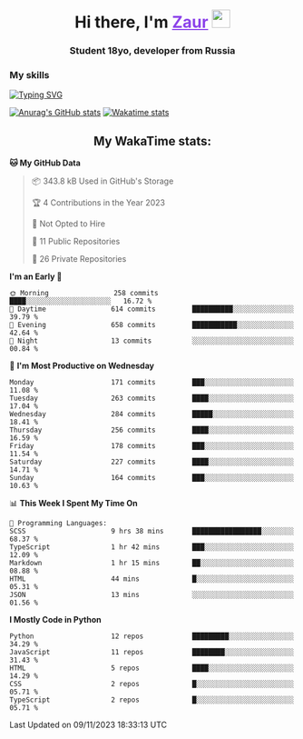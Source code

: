 <h1 align="center">
    Hi there, I'm 
    <a href="https://t.me/skyguy" target="_blank" style="color: #8C43EA">Zaur</a>
    <img src="https://github.com/blackcater/blackcater/raw/main/images/Hi.gif" height="32">
</h1>

<h3 align="center">
    Student 18yo, developer from Russia
</h3>  

### **My skills**
[![Typing SVG](https://readme-typing-svg.herokuapp.com?font=Oxanium&duration=3000&pause=1500&color=8C43EA&height=30&lines=Python:+FastAPI,+Flask,+Aiogram,+Telethon;SQL:+PostgreSQL,+SQLite;JavaScript/TypeScript:+React.js;HTML+(PUG),+CSS+(SCSS))](https://git.io/typing-svg)

[![Anurag's GitHub stats](https://github-readme-stats.vercel.app/api?username=mrskyguy&hide_title=true&count_private=true&show_icons=true&title_color=8C43EA&icon_color=BE57EA&bg_color=30,191919,341b56&text_color=B1B1B1&border_radius=10&hide_border=true)](https://github.com/anuraghazra/github-readme-stats)
[![Wakatime stats](https://github-readme-stats.vercel.app/api/wakatime?username=skyguy&hide_title=true&show_icons=true&title_color=8C43EA&icon_color=BE57EA&bg_color=30,191919,341b56&text_color=B1B1B1&border_radius=10&hide_border=true)](https://github.com/anuraghazra/github-readme-stats)


<h2 align="center"> My WakaTime stats: </h2>

<!--START_SECTION:waka-->
**🐱 My GitHub Data** 

> 📦 343.8 kB Used in GitHub's Storage 
 > 
> 🏆 4 Contributions in the Year 2023
 > 
> 🚫 Not Opted to Hire
 > 
> 📜 11 Public Repositories 
 > 
> 🔑 26 Private Repositories 
 > 
**I'm an Early 🐤** 

```text
🌞 Morning                258 commits         ████░░░░░░░░░░░░░░░░░░░░░   16.72 % 
🌆 Daytime                614 commits         ██████████░░░░░░░░░░░░░░░   39.79 % 
🌃 Evening                658 commits         ███████████░░░░░░░░░░░░░░   42.64 % 
🌙 Night                  13 commits          ░░░░░░░░░░░░░░░░░░░░░░░░░   00.84 % 
```
📅 **I'm Most Productive on Wednesday** 

```text
Monday                   171 commits         ███░░░░░░░░░░░░░░░░░░░░░░   11.08 % 
Tuesday                  263 commits         ████░░░░░░░░░░░░░░░░░░░░░   17.04 % 
Wednesday                284 commits         █████░░░░░░░░░░░░░░░░░░░░   18.41 % 
Thursday                 256 commits         ████░░░░░░░░░░░░░░░░░░░░░   16.59 % 
Friday                   178 commits         ███░░░░░░░░░░░░░░░░░░░░░░   11.54 % 
Saturday                 227 commits         ████░░░░░░░░░░░░░░░░░░░░░   14.71 % 
Sunday                   164 commits         ███░░░░░░░░░░░░░░░░░░░░░░   10.63 % 
```


📊 **This Week I Spent My Time On** 

```text
💬 Programming Languages: 
SCSS                     9 hrs 38 mins       █████████████████░░░░░░░░   68.37 % 
TypeScript               1 hr 42 mins        ███░░░░░░░░░░░░░░░░░░░░░░   12.09 % 
Markdown                 1 hr 15 mins        ██░░░░░░░░░░░░░░░░░░░░░░░   08.88 % 
HTML                     44 mins             █░░░░░░░░░░░░░░░░░░░░░░░░   05.31 % 
JSON                     13 mins             ░░░░░░░░░░░░░░░░░░░░░░░░░   01.56 % 
```

**I Mostly Code in Python** 

```text
Python                   12 repos            █████████░░░░░░░░░░░░░░░░   34.29 % 
JavaScript               11 repos            ████████░░░░░░░░░░░░░░░░░   31.43 % 
HTML                     5 repos             ████░░░░░░░░░░░░░░░░░░░░░   14.29 % 
CSS                      2 repos             █░░░░░░░░░░░░░░░░░░░░░░░░   05.71 % 
TypeScript               2 repos             █░░░░░░░░░░░░░░░░░░░░░░░░   05.71 % 
```




 Last Updated on 09/11/2023 18:33:13 UTC
<!--END_SECTION:waka-->
